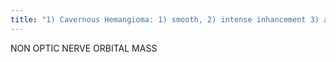 ```yaml
---
title: "1) Cavernous Hemangioma: 1) smooth, 2) intense inhancement 3) adult 2) CAPILLARY HEMANGIOMA: 1) poorly marginated 2) infant 3) regress (may tx w/ steroids) 3) Lymphoma 4) Metastasis: Breast (schirrhus: inward retraction of globe), Melanoma:"
---
```

NON 
OPTIC NERVE 
ORBITAL MASS


